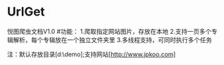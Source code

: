 # UrlGet
悦图爬虫文档V1.0
#功能：
1.爬取指定网站图片，存放在本地
2.支持一页多个专辑解析，每个专辑放在一个独立文件夹里
3.多线程支持，可同时执行多个任务

注：默认存放目录[d:\demo];支持网站[http://www.jpkoo.com]

